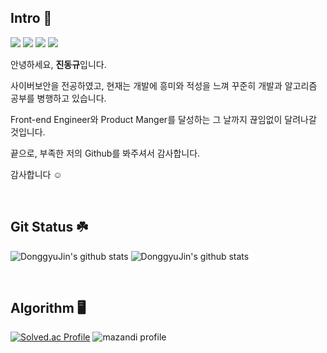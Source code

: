 ## Intro 🙉

<a href="https://slumpdev.tistory.com" target="_blank"><img src="https://img.shields.io/badge/Blog-000000.svg?style=flat-square&logo=Tistory&logoColor=white"/></a>
<a href="https://www.instagram.com/d_inggyu" target="_blank"><img src="https://img.shields.io/badge/Instagram-F70165.svg?style=flat-square&logo=Instagram&logoColor=white"/></a>
<a href="https://mail.naver.com" target="_blank"><img src="https://img.shields.io/badge/jdk2531@naver.com-04CF5C.svg?style=flat-square&logo=Gmail&logoColor=white"/></a>
<a href="https://www.google.com/gmail" target="_blank"><img src="https://img.shields.io/badge/jdk2531@gmail.com-EA4335.svg?style=flat-square&logo=Gmail&logoColor=white"/></a>

안녕하세요, **진동규**입니다.

사이버보안을 전공하였고, 현재는 개발에 흥미와 적성을 느껴 
꾸준히 개발과 알고리즘 공부를 병행하고 있습니다.

Front-end Engineer와 Product Manger를 달성하는 
그 날까지 끊임없이 달려나갈 것입니다.

끝으로, 부족한 저의 Github를 봐주셔서 감사합니다.

감사합니다 ☺️

<br/>

<!-- ### Most Tech Stack ✏️
![Top Langs](https://github-readme-stats-git-masterrstaa-rickstaa.vercel.app/api/top-langs/?username=DonggyuJin&layout=compact&theme=tokyonight)
<br/>
<br/> -->

## Git Status ☘️

![DonggyuJin's github stats](https://github-readme-stats-git-masterrstaa-rickstaa.vercel.app/api/top-langs/?username=DonggyuJin&layout=compact&theme=tokyonight)
![DonggyuJin's github stats](https://github-readme-stats-git-masterrstaa-rickstaa.vercel.app/api?username=DonggyuJin&show_icons=true&theme=tokyonight)

<br/>

## Algorithm 🖥️

[![Solved.ac Profile](http://mazassumnida.wtf/api/v2/generate_badge?boj=jdk2531)](https://solved.ac/jdk2531/)
![mazandi profile](http://mazandi.herokuapp.com/api?handle=jdk2531&theme=warm)

<br/>

